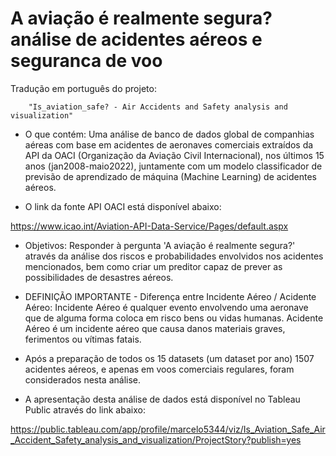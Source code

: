 # A aviação é realmente segura? análise de acidentes aéreos e seguranca de voo
 
 Tradução em português do projeto: 
 
        "Is_aviation_safe? - Air Accidents and Safety analysis and visualization"
 
* O que contém: Uma análise de banco de dados global de companhias aéreas com base em acidentes de aeronaves comerciais extraídos da API da OACI (Organização da Aviação Civil Internacional), nos últimos 15 anos (jan2008-maio2022), juntamente com um modelo classificador de previsão  de aprendizado de máquina (Machine Learning) de acidentes aéreos.

* O link da fonte API OACI está disponível abaixo:

https://www.icao.int/Aviation-API-Data-Service/Pages/default.aspx


* Objetivos: Responder à pergunta 'A aviação é realmente segura?' através da análise dos riscos e probabilidades envolvidos nos acidentes mencionados, bem como criar um preditor capaz de prever as possibilidades de desastres aéreos.

* DEFINIÇÃO IMPORTANTE - Diferença entre Incidente Aéreo / Acidente Aéreo: Incidente Aéreo é qualquer evento envolvendo uma aeronave que de alguma forma coloca em risco bens ou vidas humanas. Acidente Aéreo é um incidente aéreo que causa danos materiais graves, ferimentos ou vítimas fatais.

* Após a preparação de todos os 15 datasets (um dataset por ano) 1507 acidentes aéreos, e apenas em voos comerciais regulares, foram considerados nesta análise.

* A apresentação desta análise de dados está disponível no Tableau Public através do link abaixo:

https://public.tableau.com/app/profile/marcelo5344/viz/Is_Aviation_Safe_Air_Accident_Safety_analysis_and_visualization/ProjectStory?publish=yes
